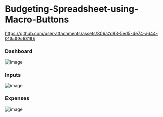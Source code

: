 # Budgeting-Spreadsheet-using-Macro-Buttons

https://github.com/user-attachments/assets/806a2d83-5ed5-4e74-a644-919a99e58185

### Dashboard
![image](https://github.com/user-attachments/assets/797cf511-f27f-42bb-a18b-14bd35a12b32)
### Inputs
![image](https://github.com/user-attachments/assets/e0927192-cffe-46f3-b509-20c97ee494da)
### Expenses
![image](https://github.com/user-attachments/assets/b267b3cc-b4e5-410b-8da7-0c5f4b919c96)
